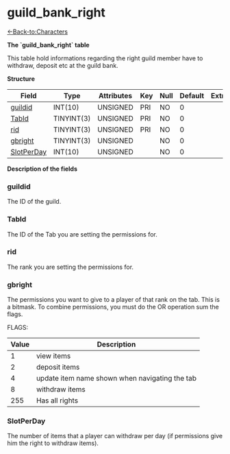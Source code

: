 # guild\_bank\_right

[<-Back-to:Characters](database-characters.md)

**The \`guild\_bank\_right\` table**

This table hold informations regarding the right guild member have to withdraw, deposit etc at the guild bank.

**Structure**

| Field           | Type       | Attributes | Key | Null | Default | Extra | Comment |
|-----------------|------------|------------|-----|------|---------|-------|---------|
| [guildid][1]    | INT(10)    | UNSIGNED   | PRI | NO   | 0       |       |         |
| [TabId][2]      | TINYINT(3) | UNSIGNED   | PRI | NO   | 0       |       |         |
| [rid][3]        | TINYINT(3) | UNSIGNED   | PRI | NO   | 0       |       |         |
| [gbright][4]    | TINYINT(3) | UNSIGNED   |     | NO   | 0       |       |         |
| [SlotPerDay][5] | INT(10)    | UNSIGNED   |     | NO   | 0       |       |         |

[1]: #guildid
[2]: #tabid
[3]: #rid
[4]: #gbright
[5]: #slotperday

**Description of the fields**

### guildid

The ID of the guild.

### TabId

The ID of the Tab you are setting the permissions for.

### rid

The rank you are setting the permissions for.

### gbright

The permissions you want to give to a player of that rank on the tab. This is a bitmask. To combine permissions, you must do the OR operation sum the flags.

FLAGS:

| Value | Description                                    |
|-------|------------------------------------------------|
| 1     | view items                                     |
| 2     | deposit items                                  |
| 4     | update item name shown when navigating the tab |
| 8     | withdraw items                                 |
| 255   | Has all rights                                 |

### SlotPerDay

The number of items that a player can withdraw per day (if permissions give him the right to withdraw items).
